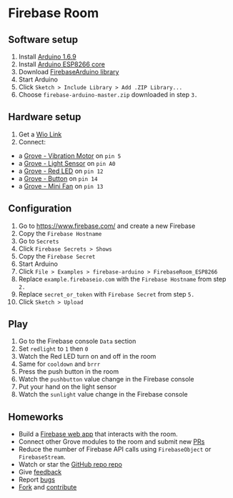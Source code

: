 # Firebase Room

## Software setup

1. Install [Arduino 1.6.9](https://www.arduino.cc/en/Main/Software)
1. Install [Arduino ESP8266 core](https://github.com/esp8266/Arduino#installing-with-boards-manager)
1. Download [FirebaseArduino library](https://github.com/googlesamples/firebase-arduino/archive/master.zip)
1. Start Arduino
1. Click `Sketch > Include Library > Add .ZIP Library...`
1. Choose `firebase-arduino-master.zip` downloaded in step `3.`

## Hardware setup

1. Get a [Wio Link](http://www.seeedstudio.com/wiki/Wio_Link)
1. Connect:
  - a [Grove - Vibration Motor](http://www.seeedstudio.com/wiki/Grove_-_Vibration_Motor) on `pin 5`
  - a [Grove - Light Sensor](http://www.seeedstudio.com/wiki/Grove_-_Light_Sensor) on `pin A0`
  - a [Grove - Red LED](http://www.seeedstudio.com/wiki/Grove_-_Red_LED) on `pin 12`
  - a [Grove - Button](http://www.seeedstudio.com/wiki/Grove_-_Button) on `pin 14`
  - a [Grove - Mini Fan](http://www.seeedstudio.com/wiki/Grove_-_Mini_Fan) on `pin 13`

## Configuration

1. Go to https://www.firebase.com/ and create a new Firebase
1. Copy the `Firebase Hostname`
1. Go to `Secrets`
1. Click `Firebase Secrets > Shows`
1. Copy the `Firebase Secret`
1. Start Arduino
1. Click `File > Examples > firebase-arduino > FirebaseRoom_ESP8266`
1. Replace `example.firebaseio.com` with the `Firebase Hostname` from step `2.`
1. Replace `secret_or_token` with `Firebase Secret` from step `5.`
1. Click `Sketch > Upload`

## Play

1. Go to the Firebase console `Data` section
1. Set `redlight` to `1` then `0`
1. Watch the Red LED turn on and off in the room
1. Same for `cooldown` and `brrr`
1. Press the push button in the room
1. Watch the `pushbutton` value change in the Firebase console
1. Put your hand on the light sensor
1. Watch the `sunlight` value change in the Firebase console

## Homeworks

- Build a [Firebase web app](https://www.firebase.com/docs/web/) that interacts with the room.
- Connect other Grove modules to the room and submit new [PRs](https://github.com/googlesamples/firebase-arduino/pulls)
- Reduce the number of Firebase API calls using `FirebaseObject` or `FirebaseStream`.
- Watch or star the [GitHub repo repo](https://github.com/googlesamples/firebase-arduino)
- Give [feedback](gitter.im/googlesamples/firebase-arduino)
- Report [bugs](https://github.com/googlesamples/firebase-arduino/issues/new)
- [Fork](https://github.com/googlesamples/firebase-arduino#fork-destination-box) and [contribute](https://github.com/googlesamples/firebase-arduino/blob/master/CONTRIBUTING.md)
